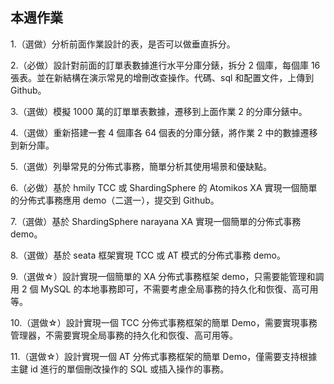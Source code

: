 ## 本週作業
1.（選做）分析前面作業設計的表，是否可以做垂直拆分。

2.（必做）設計對前面的訂單表數據進行水平分庫分錶，拆分 2 個庫，每個庫 16 張表。並在新結構在演示常見的增刪改查操作。代碼、sql 和配置文件，上傳到 Github。

3.（選做）模擬 1000 萬的訂單單表數據，遷移到上面作業 2 的分庫分錶中。

4.（選做）重新搭建一套 4 個庫各 64 個表的分庫分錶，將作業 2 中的數據遷移到新分庫。

5.（選做）列舉常見的分佈式事務，簡單分析其使用場景和優缺點。

6.（必做）基於 hmily TCC 或 ShardingSphere 的 Atomikos XA 實現一個簡單的分佈式事務應用 demo（二選一），提交到 Github。

7.（選做）基於 ShardingSphere narayana XA 實現一個簡單的分佈式事務 demo。

8.（選做）基於 seata 框架實現 TCC 或 AT 模式的分佈式事務 demo。

9.（選做☆）設計實現一個簡單的 XA 分佈式事務框架 demo，只需要能管理和調用 2 個 MySQL 的本地事務即可，不需要考慮全局事務的持久化和恢復、高可用等。

10.（選做☆）設計實現一個 TCC 分佈式事務框架的簡單 Demo，需要實現事務管理器，不需要實現全局事務的持久化和恢復、高可用等。

11.（選做☆）設計實現一個 AT 分佈式事務框架的簡單 Demo，僅需要支持根據主鍵 id 進行的單個刪改操作的 SQL 或插入操作的事務。